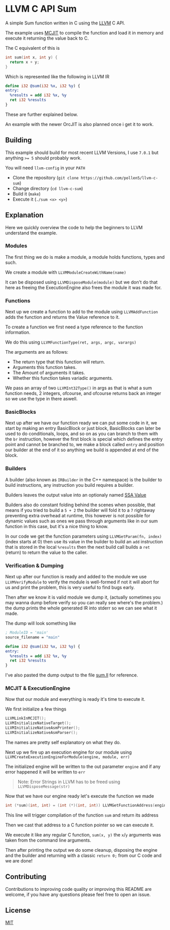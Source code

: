 # LLVM C API Sum
A simple Sum function written in C using the [LLVM](https://llvm.org) C API.

The example uses [MCJIT](https://llvm.org/docs/MCJITDesignAndImplementation.html) to compile the function and load it in memory and execute it returning the value back to C.

The C equivalent of this is
```c
int sum(int x, int y) {
  return x + y;
}
```
Which is represented like the following in LLVM IR
```llvm
define i32 @sum(i32 %x, i32 %y) {
entry:
  %results = add i32 %x, %y
  ret i32 %results
}
```
These are further explained below.

An example with the newer OrcJIT is also planned once i get it to work.

## Building
This example should build for most recent LLVM Versions, I use `7.0.1` but anything `>= 5` should probably work.

You will need `llvm-config` in your `PATH`

- Clone the repository (`git clone https://github.com/pollen5/llvm-c-sum`)
- Change directory (`cd llvm-c-sum`)
- Build it (`make`)
- Execute it (`./sum <x> <y>`)

## Explanation
Here we quickly overview the code to help the beginners to LLVM understand the example.

### Modules
The first thing we do is make a module, a module holds functions, types and such.

We create a module with `LLVMModuleCreateWithName(name)`

It can be disposed using `LLVMDisposeModule(module)` but we don't do that here as freeing the ExecutionEngine also frees the module it was made for.

### Functions
Next up we create a function to add to the module using `LLVMAddFunction` adds the function and returns the Value reference to it.

To create a function we first need a type reference to the function information.

We do this using `LLVMFunctionType(ret, args, argc, varargs)`

The arguments are as follows:
- The return type that this function will return.
- Arguments this function takes.
- The Amount of arguments it takes.
- Whether this function takes variadic arguments.

We pass an array of two `LLVMInt32Type()` in args as that is what a sum function needs, 2 integers, ofcourse, and ofcourse returns back an integer so we use the type in there aswell.

### BasicBlocks
Next up after we have our function ready we can put some code in it, we start by making an entry BasicBlock or just block, BasicBlocks can later be used to do conditionals, loops, and so on as you can branch to them with the `br` instruction, however the first block is special which defines the entry point and cannot be branched to, we make a block called `entry` and position our builder at the end of it so anything we build is appended at end of the block.

### Builders
A builder (also known as `IRBuilder` in the C++ namespace) is the builder to build instructions, any instruction you build requires a builder.

Builders leaves the output value into an optionaly named [SSA Value](https://en.m.wikipedia.org/wiki/Static_single_assignment_form)

Builders also do constant folding behind the scenes when possible, that means if you tried to build a `5 + 2` the builder will fold it to a `7` rightaway preventing extra overhead at runtime, this however is not possible for dynamic values such as ones we pass through arguments like in our sum function in this case, but it's a nice thing to know.

In our code we get the function parameters using `LLVMGetParam(fn, index)` (index starts at 0) then use its value in the builder to build an `add` instruction that is stored in the local `%results` then the next build call builds a `ret` (return) to return the value to the caller.

### Verification & Dumping
Next up after our function is ready and added to the module we use `LLVMVerifyModule` to verify the module is well-formed if not it will abort for us and print the problem, this is very useful to find bugs early.

Then after we know it is valid module we dump it, (actually sometimes you may wanna dump before verify so you can really see where's the problem.) the dump prints the whole generated IR into stderr so we can see what it made.

The dump will look something like
```llvm
; ModuleID = 'main'
source_filename = "main"

define i32 @sum(i32 %x, i32 %y) {
entry:
  %results = add i32 %x, %y
  ret i32 %results
}
```
I've also pasted the dump output to the file [sum.ll](sum.ll) for reference.

### MCJIT & ExecutionEngine
Now that our module and everything is ready it's time to execute it.

We first initialize a few things
```c
LLVMLinkInMCJIT();
LLVMInitializeNativeTarget();
LLVMInitializeNativeAsmPrinter();
LLVMInitializeNativeAsmParser();
```
The names are pretty self explanatory on what they do.

Next up we fire up an execution engine for our module using `LLVMCreateExecutionEngineForModule(engine, module, err)`

The initialized engine will be written to the out parameter `engine` and if any error happened it will be written to `err`

> Note: Error Strings in LLVM has to be freed using `LLVMDisposeMessage(str)`

Now that we have our engine ready let's execute the function we made

```c
int (*sum)(int, int) = (int (*)(int, int)) LLVMGetFunctionAddress(engine, "sum");
```
This line will trigger compilation of the function `sum` and return its address

Then we cast that address to a C function pointer so we can execute it.

We execute it like any regular C function, `sum(x, y)` the `x`/`y` arguments was taken from the command line arguments.

Then after printing the output we do some cleanup, disposing the engine and the builder and returning with a classic `return 0;` from our C code and we are done!

## Contributing
Contributions to improving code quality or improving this README are welcome, if you have any questions please feel free to open an issue.

## License
[MIT](LICENSE)
